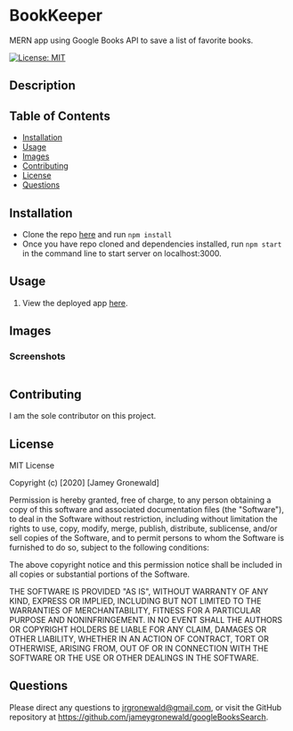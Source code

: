 # BookKeeper
MERN app using Google Books API to save a list of favorite books.

[![License: MIT](https://img.shields.io/badge/License-MIT-yellow.svg)](https://opensource.org/licenses/MIT)
  
## Description

## Table of Contents
* [Installation](#Installation)
* [Usage](#Usage)
* [Images](#Images)
* [Contributing](#Contributing)
* [License](#License)
* [Questions](#Questions)

## Installation
* Clone the repo [here](http://www.github.com/jameygronewald/googleBooksSearch) and run  ```npm install```
* Once you have repo cloned and dependencies installed, run  ```npm start``` in the command line to start server on localhost:3000.

## Usage
1. View the deployed app [here](https://thawing-mountain-67712.herokuapp.com/).

## Images

### Screenshots
![]()

## Contributing
I am the sole contributor on this project.

## License
MIT License

Copyright (c) [2020] [Jamey Gronewald]

Permission is hereby granted, free of charge, to any person obtaining a copy
of this software and associated documentation files (the "Software"), to deal
in the Software without restriction, including without limitation the rights
to use, copy, modify, merge, publish, distribute, sublicense, and/or sell
copies of the Software, and to permit persons to whom the Software is
furnished to do so, subject to the following conditions:

The above copyright notice and this permission notice shall be included in all
copies or substantial portions of the Software.

THE SOFTWARE IS PROVIDED "AS IS", WITHOUT WARRANTY OF ANY KIND, EXPRESS OR
IMPLIED, INCLUDING BUT NOT LIMITED TO THE WARRANTIES OF MERCHANTABILITY,
FITNESS FOR A PARTICULAR PURPOSE AND NONINFRINGEMENT. IN NO EVENT SHALL THE
AUTHORS OR COPYRIGHT HOLDERS BE LIABLE FOR ANY CLAIM, DAMAGES OR OTHER
LIABILITY, WHETHER IN AN ACTION OF CONTRACT, TORT OR OTHERWISE, ARISING FROM,
OUT OF OR IN CONNECTION WITH THE SOFTWARE OR THE USE OR OTHER DEALINGS IN THE
SOFTWARE.

## Questions
Please direct any questions to jrgronewald@gmail.com, or visit the GitHub repository at https://github.com/jameygronewald/googleBooksSearch.
